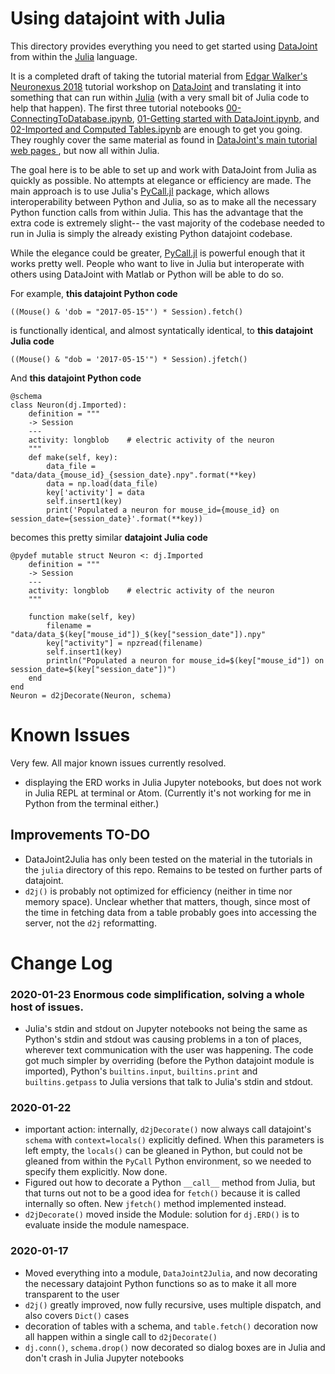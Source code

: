 # Using datajoint with Julia

This directory provides everything you need to get started using [DataJoint](https://datajoint.io/) from within the [Julia](https://julialang.org/) language.

It is a completed draft of taking the tutorial material from [Edgar Walker's Neuronexus 2018](../../..) tutorial workshop on [DataJoint](https://datajoint.io/) and translating it into something that can run within [Julia](https://julialang.org/) (with a very small bit of Julia code to help that happen). The first three tutorial notebooks [00-ConnectingToDatabase.ipynb](./00-ConnectingToDatabase.ipynb), [01-Getting started with DataJoint.ipynb](01-Getting%20started%20with%20DataJoint.ipynb), and [02-Imported and Computed Tables.ipynb](02-Imported%20and%20Computed%20Tables.ipynb) are enough to get you going. They roughly cover the same material as found in [DataJoint's main tutorial web pages ](https://tutorials.datajoint.io/beginner/building-first-pipeline/python/first-table.html), but now all within Julia.

The goal here is to be able to set up and work with DataJoint from Julia as quickly as possible. No attempts at elegance or efficiency are made. The main approach is to use Julia's [PyCall.jl](https://github.com/JuliaPy/PyCall.jl) package, which allows interoperability between Python and Julia, so as to make all the necessary Python function calls from within Julia. This has the advantage that the extra code is extremely slight-- the vast majority of the codebase needed to run in Julia is simply the already existing Python datajoint codebase.

While the elegance could be greater, [PyCall.jl](https://github.com/JuliaPy/PyCall.jl) is powerful enough that it works pretty well. People who want to live in Julia but interoperate with others using DataJoint with Matlab or Python will be able to do so.  

For example, **this datajoint Python code**

```
((Mouse() & 'dob = "2017-05-15"') * Session).fetch()
```

is functionally identical, and almost syntatically identical, to **this datajoint Julia code**

```
((Mouse() & "dob = '2017-05-15'") * Session).jfetch()
```

And **this datajoint Python code**
```
@schema
class Neuron(dj.Imported):
    definition = """
    -> Session
    ---
    activity: longblob    # electric activity of the neuron
    """
    def make(self, key):
        data_file = "data/data_{mouse_id}_{session_date}.npy".format(**key)
        data = np.load(data_file)
        key['activity'] = data
        self.insert1(key)
        print('Populated a neuron for mouse_id={mouse_id} on session_date={session_date}'.format(**key))
```

becomes this pretty similar **datajoint Julia code**

```
@pydef mutable struct Neuron <: dj.Imported
    definition = """
    -> Session
    ---
    activity: longblob    # electric activity of the neuron
    """
    
    function make(self, key)
        filename = "data/data_$(key["mouse_id"])_$(key["session_date"]).npy"
        key["activity"] = npzread(filename)
        self.insert1(key)
        println("Populated a neuron for mouse_id=$(key["mouse_id"]) on session_date=$(key["session_date"])")
    end
end
Neuron = d2jDecorate(Neuron, schema)
```



# Known Issues

Very few. All major known issues currently resolved. 

* displaying the ERD works in Julia Jupyter notebooks, but does not work in Julia REPL at terminal or Atom. (Currently it's not working for me in Python from the terminal either.)

## Improvements TO-DO

* DataJoint2Julia has only been tested on the material in the tutorials in the `julia` directory of this repo. Remains to be tested on further parts of datajoint.
* `d2j()` is probably not optimized for efficiency (neither in time nor memory space). Unclear whether that matters, though, since most of the time in fetching data from a table probably goes into accessing the server, not the `d2j` reformatting.
     
# Change Log

### 2020-01-23 Enormous code simplification, solving a whole host of issues.

* Julia's stdin and stdout on Jupyter notebooks not being the same as Python's stdin and stdout was causing problems in a ton of places, wherever text communication with the user was happening. The code got much simpler by overriding (before the Python datajoint module is imported), Python's `builtins.input`, `builtins.print` and `builtins.getpass` to Julia versions that talk to Julia's stdin and stdout.

### 2020-01-22

* important action: internally, `d2jDecorate()` now always call datajoint's `schema` with `context=locals()` explicitly defined. When this parameters is left empty, the `locals()` can be gleaned in Python, but could not be gleaned from within the `PyCall` Python environment, so we needed to specify them explicitly. Now done.
* Figured out how to decorate a Python `__call__` method from Julia, but that turns out not to be a good idea for `fetch()` because it is called internally so often. New `jfetch()` method implemented instead.  
* `d2jDecorate()` moved inside the Module: solution for `dj.ERD()` is to evaluate inside the module namespace.

### 2020-01-17

* Moved everything into a module, `DataJoint2Julia`, and now decorating the necessary datajoint Python functions so as to make it all more transparent to the user
* `d2j()` greatly improved, now fully recursive, uses multiple dispatch, and also covers `Dict()` cases
* decoration of tables with a schema, and `table.fetch()` decoration now all happen within a single call to `d2jDecorate()`
* `dj.conn()`, `schema.drop()` now decorated so dialog boxes are in Julia and don't crash in Julia Jupyter notebooks

